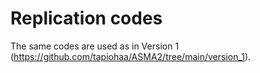# Replication codes

The same codes are used as in Version 1 (https://github.com/tapiohaa/ASMA2/tree/main/version_1).
